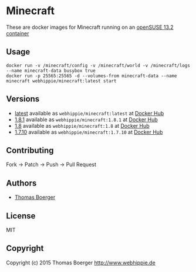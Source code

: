 # Minecraft

These are docker images for Minecraft running on an
[openSUSE 13.2 container](https://registry.hub.docker.com/_/opensuse/)


## Usage

```
docker run -v /minecraft/config -v /minecraft/world -v /minecraft/logs --name minecraft-data busybox true
docker run -p 25565:25565 -d --volumes-from minecraft-data --name minecraft webhippie/minecraft:latest start
```


## Versions

* [latest](https://github.com/dockhippie/minecraft/tree/master)
  available as ```webhippie/minecraft:latest``` at
  [Docker Hub](https://registry.hub.docker.com/u/webhippie/minecraft/)
* [1.8.1](https://github.com/dockhippie/minecraft/tree/1.8.1)
  available as ```webhippie/minecraft:1.8.1``` at
  [Docker Hub](https://registry.hub.docker.com/u/webhippie/minecraft/)
* [1.8](https://github.com/dockhippie/minecraft/tree/1.8)
  available as ```webhippie/minecraft:1.8``` at
  [Docker Hub](https://registry.hub.docker.com/u/webhippie/minecraft/)
* [1.7.10](https://github.com/dockhippie/minecraft/tree/1.7.10)
  available as ```webhippie/minecraft:1.7.10``` at
  [Docker Hub](https://registry.hub.docker.com/u/webhippie/minecraft/)


## Contributing

Fork -> Patch -> Push -> Pull Request


## Authors

* [Thomas Boerger](https://github.com/tboerger)


## License

MIT


## Copyright

Copyright (c) 2015 Thomas Boerger <http://www.webhippie.de>

